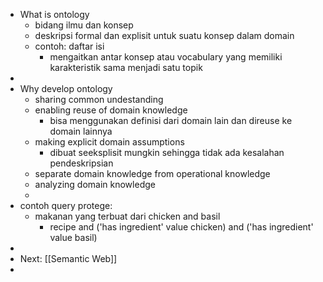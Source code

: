 - What is ontology
	- bidang ilmu dan konsep
	- deskripsi formal dan explisit untuk suatu konsep dalam domain
	- contoh: daftar isi
		- mengaitkan antar konsep atau vocabulary yang memiliki karakteristik sama menjadi satu topik
-
- Why develop ontology
	- sharing common undestanding
	- enabling reuse of domain knowledge
		- bisa menggunakan definisi dari domain lain dan direuse ke domain lainnya
	- making explicit domain assumptions
		- dibuat seeksplisit mungkin sehingga tidak ada kesalahan pendeskripsian
	- separate domain knowledge from operational knowledge
	- analyzing domain knowledge
	-
- contoh query protege:
	- makanan yang terbuat dari chicken and basil
		- recipe and ('has ingredient' value chicken) and ('has ingredient' value basil)
-
- Next: [[Semantic Web]]
-
